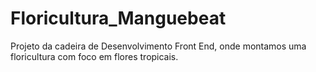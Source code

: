 # Floricultura_Manguebeat
Projeto da cadeira de Desenvolvimento Front End, onde montamos uma floricultura com foco em flores tropicais. 
